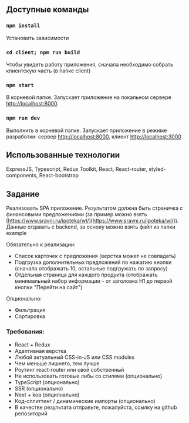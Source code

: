 ## Доступные команды

### `npm install`

Установить зависимости 

### `cd client; npm run build`

Чтобы увидеть работу приложения, сначала необходимо собрать клиентскую часть (в папке client)

### `npm start`

В корневой папке. Запускает приложение на локальном сервере [http://localhost:8000](http://localhost:8000).

### `npm run dev`

Выполнить в корневой папке. Запускает приложение в режиме разработки: сервер [http://localhost:8000](http://localhost:8000), клиент [http://localhost:3000](http://localhost:3000)

## Использованные технологии

ExpressJS, Typescript, Redux Toolkit, React, React-router, styled-components, React-bootstrap

## Задание

Реализовать SPA приложение. Результатом должна быть страничка с финансовыми предложениями (за пример можно взять [https://www.sravni.ru/ipoteka/wl/](https://www.sravni.ru/ipoteka/wl/)). Данные отдавать с backend, за основу можно взять файл из папки example

Обязательно к реализации:

- Список карточек с предложения (верстка может не совпадать)
- Подгрузка дополнительных предложений по нажатию кнопки (сначала отображать 10, остальные подгружать по запросу)
- Отдельная страница для каждого продукта (отображать минимальный набор информации - от заголовка H1 до первой кнопки "Перейти на сайт")

Опционально:

- Фильтрация
- Сортировка

### **Требования:**

- React + Redux
- Адаптивная верстка
- Любой актуальный CSS-in-JS или CSS modules
- Чем меньше лишнего, тем лучше
- Роутинг react-router или свой собственный
- Не использовать готовые либы со стилями (опционально)
- TypeScript (опционально)
- SSR (опционально)
- Next + koa (опцилнально)
- Код-сплиттинг / динамические импорты (опционально)
- В качестве результата отправьте, пожалуйста, ссылку на github репозиторий
